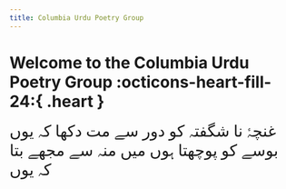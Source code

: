 ```yaml
---
title: Columbia Urdu Poetry Group
---
```


# Welcome to the Columbia Urdu Poetry Group :octicons-heart-fill-24:{ .heart }



<span style="font-family:Papyrus; font-size:2em;">
غنچۂ نا شگفتہ کو دور سے مت دکھا کہ یوں
<br>
بوسے کو پوچھتا ہوں میں منہ سے مجھے بتا کہ یوں
</span>








<!--[Subscribe to our mailing list](mailto:macfadra@gmail.com){ .md-button }-->
